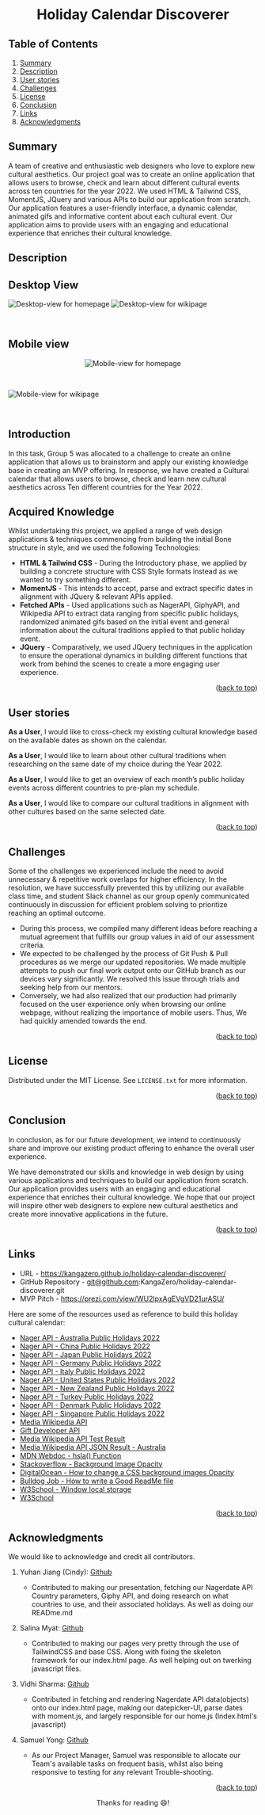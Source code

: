 <div align="center">
<h1>Holiday Calendar Discoverer</h1>
<a name="readme-top"></a>
</div>
 
<!-- TABLE OF CONTENTS -->
  ## Table of Contents
  <ol>
    <li><a href="#summary">Summary</a></li>
    <li><a href="#description">Description</a></li>
    <li><a href="#user-stories">User stories</a></li>
    <li><a href="#challenges">Challenges</a></li>
    <li><a href="#license">License</a></li>
    <li><a href="#conclusion">Conclusion</a></li>
    <li><a href="#links">Links</a></li>
    <li><a href="#acknowledgments">Acknowledgments</a></li>
  </ol>
  
<!-- Summary -->
## Summary

A team of creative and enthusiastic web designers who love to explore new cultural aesthetics. Our project goal was to create an online application that allows users to browse, check and learn about different cultural events across ten countries for the year 2022. We used HTML & Tailwind CSS, MomentJS, JQuery and various APIs to build our application from scratch. Our application features a user-friendly interface, a dynamic calendar, animated gifs and informative content about each cultural event. Our application aims to provide users with an engaging and educational experience that enriches their cultural knowledge.
 
<!-- ABOUT THE PROJECT -->
## Description

<h2>Desktop View</h2>

![Desktop-view for homepage](assets/images/screenshots/homepage-desktop.png)
![Desktop-view for wikipage](assets/images/screenshots/wikipage-desktop1.png)

<br>

<h2>Mobile view</h2>
<div align="center">

![Mobile-view for homepage](assets/images/screenshots/homepage-mobile.png)

</div>
<br>

![Mobile-view for wikipage](assets/images/screenshots/wikipage-mobile.png)

<br>

<h2>Introduction</h2>
 
In this task, Group 5 was allocated to a challenge to create an online
application that allows us to brainstorm and apply our existing
knowledge base in creating an MVP offering.
In response, we have created a Cultural calendar that allows users to
browse, check and learn new cultural aesthetics across Ten different
countries for the Year 2022.
 
<h2>Acquired Knowledge</h2>
 
Whilst undertaking this project, we applied a range of web design
applications & techniques commencing from building the initial Bone
structure in style, and we used the following Technologies:
 
-  <strong>HTML & Tailwind CSS</strong> - During the Introductory phase, we applied
by building a concrete structure with CSS Style formats instead
as we wanted to try something different.
-  <strong>MomentJS</strong> - This intends to accept, parse and extract specific
dates in alignment with JQuery & relevant APIs applied.  
-  <strong>Fetched APIs</strong> - Used applications such as NagerAPI, GiphyAPI, and
Wikipedia API to extract data ranging from specific public
holidays, randomized animated gifs based on the initial event and
general information about the cultural traditions applied to that
public holiday event.
- <strong>JQuery</strong> - Comparatively, we used JQuery techniques in the
application to ensure the operational dynamics in building
different functions that work from behind the scenes to create a
more engaging user experience.
 
<p align="right">(<a href="#readme-top">back to top</a>)</p>
 
<!--User stories-->
## User stories
 
 <strong>As a User</strong>, I would like to cross-check my existing cultural
knowledge based on the available dates as shown on the calendar.
 
 <strong>As a User</strong>, I would like to learn about other cultural traditions
when researching on the same date of my choice during the Year
2022.
 
 <strong>As a User</strong>, I would like to get an overview of each month’s public
holiday events across different countries to pre-plan my
schedule.
 
  <strong>As a User</strong>, I would like to compare our cultural traditions in
alignment with other cultures based on the same selected date.
 
<p align="right">(<a href="#readme-top">back to top</a>)</p>
 
<!--Challenges-->
## Challenges
Some of the challenges we experienced include the need to avoid
unnecessary & repetitive work overlaps for higher efficiency.
In the resolution, we have successfully prevented this by utilizing
our available class time, and student Slack channel as our group
openly communicated continuously in discussion for efficient problem
solving to prioritize reaching an optimal outcome.
 
- During this process, we compiled many different ideas before
reaching a mutual agreement that fulfills our group values in aid
of our assessment criteria.
- We expected to be challenged by the process of Git Push & Pull
procedures as we merge our updated repositories. We made multiple
attempts to push our final work output onto our GitHub branch as
our devices vary significantly.
We resolved this issue through trials and seeking help from our
mentors.
- Conversely, we had also realized that our production had
primarily focused on the user experience only when browsing our
online webpage, without realizing the importance of mobile users.
Thus, We had quickly amended towards the end.
 
<p align="right">(<a href="#readme-top">back to top</a>)</p>
 
<!-- LICENSE -->
## License
 
Distributed under the MIT License. See `LICENSE.txt` for more information.
 
<p align="right">(<a href="#readme-top">back to top</a>)</p>
 
 
<!-- CONTACT -->
## Conclusion
 
In conclusion, as for our future development, we intend to
continuously share and improve our existing product offering to
enhance the overall user experience. 

We have demonstrated our skills and knowledge in web design by using various applications and techniques to build our application from scratch. Our application provides users with an engaging and educational experience that enriches their cultural knowledge. We hope that our project will inspire other web designers to explore new cultural aesthetics and create more innovative applications in the future.
 
<p align="right">(<a href="#readme-top">back to top</a>)</p>
 
<!--Links-->
## Links
 
* URL - https://kangazero.github.io/holiday-calendar-discoverer/
* GitHub Repository - git@github.com:KangaZero/holiday-calendar-
discoverer.git
* MVP Pitch - https://prezi.com/view/WU2lpxAgEVgVD21urASU/
 
Here are some of the resources used as reference to build this holiday cultural calendar:
 
- [Nager API - Australia Public Holidays 2022](https://date.nager.at/PublicHoliday/Country/AU/2022)
- [Nager API - China Public Holidays 2022](https://date.nager.at/PublicHoliday/Country/CN/2022)
- [Nager API - Japan Public Holidays 2022](https://date.nager.at/PublicHoliday/Country/JP/2022)
- [Nager API - Germany Public Holidays 2022](https://date.nager.at/PublicHoliday/Country/DE/2022)
- [Nager API - Italy Public Holidays 2022](https://date.nager.at/PublicHoliday/Country/IT/2022)
- [Nager API - United States Public Holidays 2022](https://date.nager.at/PublicHoliday/Country/US/2022)
- [Nager API - New Zealand Public Holidays 2022](https://date.nager.at/PublicHoliday/Country/NZ/2022)
- [Nager API - Turkey Public Holidays 2022](https://date.nager.at/PublicHoliday/Country/TR/2022)
- [Nager API - Denmark Public Holidays 2022](https://date.nager.at/PublicHoliday/Country/DK/2022)
- [Nager API - Singapore Public Holidays 2022](https://date.nager.at/PublicHoliday/Country/SG/2022)
- [Media Wikipedia API](https://www.mediawiki.org/wiki/API:Main_page)
- [Gift Developer API](https://developers.giphy.com/)
- [Media Wikipedia API Test Result](https://en.wikipedia.org/w/api.php?action=query&list=search&srsearch=Australia%20Day)
- [Media Wikipedia API JSON Result - Australia](https://en.wikipedia.org/w/api.php?origin=*&action=parse&format=json&page=australia%20day)
- [MDN Webdoc - hsla() Function](https://developer.mozilla.org/en-US/docs/Web/CSS/color_value/hsla)
- [Stackoverflow - Background Image Opacity](https://stackoverflow.com/questions/64663368/background-image-with-opacity-in-tailwindcss)
- [DigitalOcean - How to change a CSS background images Opacity](https://www.digitalocean.com/community/tutorials/how-to-change-a-css-background-images-opacity)
- [Bulldog Job - How to write a Good ReadMe file](https://bulldogjob.com/readme/how-to-write-a-good-readme-for-your-github-project)
- [W3School - Window local storage ](https://www.w3schools.com/jsref/prop_win_localstorage.asp)
- [W3School](https://www.w3schools.com/)
 
 
<p align="right">(<a href="#readme-top">back to top</a>)</p>
 
<!-- ACKNOWLEDGMENTS -->
## Acknowledgments
 
We would like to acknowledge and credit all contributors.
1. Yuhan Jiang (Cindy): [Github](https://github.com/CindzaJ)
    - Contributed to making our presentation, fetching our Nagerdate API Country parameters, Giphy API, and doing research on what countries to use, and their associated holidays. As well as doing our READme.md
 
2. Salina Myat: [Github](https://github.com/slingshort)
    - Contributed to making our pages very pretty through the use of TailwindCSS and base CSS. Along with fixing the skeleton framework for our index.html page. As well helping out on twerking javascript files.
 
3. Vidhi Sharma: [Github](https://github.com/Vidhi0307)
    - Contributed in fetching and rendering Nagerdate API data(objects) onto our index.html page, making our datepicker-UI, parse dates with moment.js, and largely responsible for our home.js (Index.html's javascript)
 
4. Samuel Yong: [Github](https://github.com/KangaZero)
    - As our Project Manager, Samuel was responsible to allocate our Team's available tasks on frequent basis, whilst also being responsive to testing for any relevant Trouble-shooting. 
<p align="right">(<a href="#readme-top">back to top</a>)</p>
 
 
<p align="center">Thanks for reading 😄!</p>

